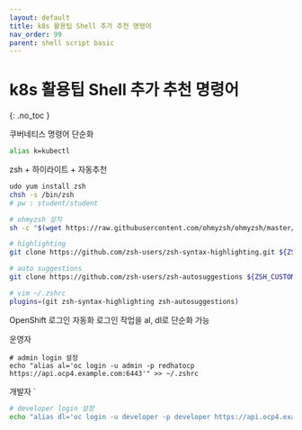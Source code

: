 ```yaml
---
layout: default
title: k8s 활용팁 Shell 추가 추천 명령어
nav_order: 99
parent: shell script basic
---
```


# k8s 활용팁 Shell 추가 추천 명령어
{: .no_toc }

쿠버네티스 명령어 단순화
```bash
alias k=kubectl
```

zsh + 하이라이트 + 자동추천 
```bash
udo yum install zsh
chsh -s /bin/zsh
# pw : student/student

# ohmyzsh 설치
sh -c "$(wget https://raw.githubusercontent.com/ohmyzsh/ohmyzsh/master/tools/install.sh -O -)" 

# highlighting 
git clone https://github.com/zsh-users/zsh-syntax-highlighting.git ${ZSH_CUSTOM:-~/.oh-my-zsh/custom}/plugins/zsh-syntax-highlighting

# auto suggestions
git clone https://github.com/zsh-users/zsh-autosuggestions ${ZSH_CUSTOM:-~/.oh-my-zsh/custom}/plugins/zsh-autosuggestions

# vim ~/.zshrc
plugins=(git zsh-syntax-highlighting zsh-autosuggestions)
```

OpenShift 로그인 자동화
로그인 작업을 al, dl로 단순화 가능</br>

운영자

```bssh
# admin login 설정
echo "alias al='oc login -u admin -p redhatocp https://api.ocp4.example.com:6443'" >> ~/.zshrc
```

개발자
`
```bash
# developer login 설정
echo "alias dl='oc login -u developer -p developer https://api.ocp4.example.com:6443'" >> ~/.zshrc
```
